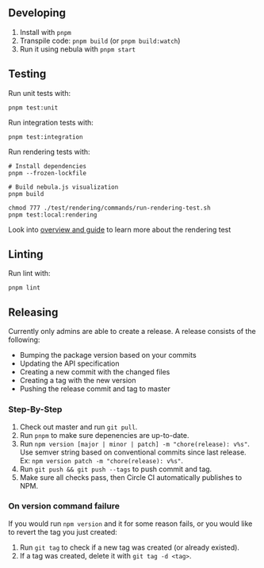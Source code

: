 ## Developing

1. Install with `pnpm`
1. Transpile code: `pnpm build` (or `pnpm build:watch`)
1. Run it using nebula with `pnpm start`

## Testing

Run unit tests with:

    pnpm test:unit

Run integration tests with:

    pnpm test:integration

Run rendering tests with:

    # Install dependencies
    pnpm --frozen-lockfile

    # Build nebula.js visualization
    pnpm build

    chmod 777 ./test/rendering/commands/run-rendering-test.sh
    pnpm test:local:rendering

Look into [overview and guide](../test/rendering/README.md) to learn more about the rendering test

## Linting

Run lint with:

`pnpm lint`

## Releasing

Currently only admins are able to create a release. A release consists of the following:

- Bumping the package version based on your commits
- Updating the API specification
- Creating a new commit with the changed files
- Creating a tag with the new version
- Pushing the release commit and tag to master

### Step-By-Step

1. Check out master and run `git pull`.
1. Run `pnpm` to make sure depenencies are up-to-date.
1. Run `npm version [major | minor | patch] -m "chore(release): v%s"`. Use semver string based on conventional commits since last release. Ex: `npm version patch -m "chore(release): v%s"`.
1. Run `git push && git push --tags` to push commit and tag.
1. Make sure all checks pass, then Circle CI automatically publishes to NPM.

### On version command failure

If you would run `npm version` and it for some reason fails, or you would like to revert the tag you just created:

1. Run `git tag` to check if a new tag was created (or already existed).
1. If a tag was created, delete it with `git tag -d <tag>`.
